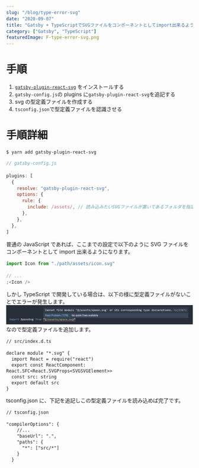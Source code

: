 ```yaml
---
slug: "/blog/type-error-svg"
date: "2020-09-07"
title: "Gatsby + TypeScriptでSVGファイルをコンポーネントとしてimport出来るようにする"
category: ["Gatsby", "TypeScript"]
featuredImage: F-type-error-svg.png
---
```


# 手順

1. [`gatsby-plugin-react-svg`](https://www.gatsbyjs.com/plugins/gatsby-plugin-react-svg/) をインストールする
2. `gatsby-config.js`の plugins に`gatsby-plugin-react-svg`を追記する
3. svg の型定義ファイルを作成する
4. `tsconfig.json`で型定義ファイルを認識させる

# 手順詳細

```
$ yarn add gatsby-plugin-react-svg
```

```javascript
// gatsby-config.js

plugins: [
  {
    resolve: "gatsby-plugin-react-svg",
    options: {
      rule: {
        include: /assets/, // 読み込みたいSVGファイルが置いてあるフォルダを指定する
      },
    },
  },
]
```

普通の JavaScript であれば、ここまでの設定で以下のように SVG ファイルをコンポーネントとして import 出来るようになります。

```js
import Icon from "./path/assets/icon.svg"

// ...
;<Icon />
```

しかし TypeScript で開発している場合は、以下の様に型定義ファイルがないことでエラーが発生します。
![Type error when tempting importing svg file](./type-error-svg.png)
なので型定義ファイルを追加します。

```js{3-8}
// src/index.d.ts

declare module "*.svg" {
  import React = require("react")
  export const ReactComponent: React.SFC<React.SVGProps<SVGSVGElement>>
  const src: string
  export default src
}
```

tsconfig.json に、下記を追記しこの型定義ファイルを読み込めば完了です。

```json{5-8}
// tsconfig.json

"compilerOptions": {
    //...
    "baseUrl": ".",
    "paths": {
      "*": ["src/*"]
    }
  }

```
